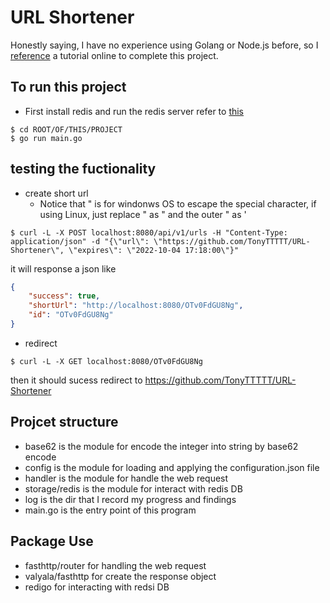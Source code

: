 # URL Shortener
Honestly saying, I have no experience using Golang or Node.js before, so I [reference](https://intersog.com/blog/how-to-write-a-custom-url-shortener-using-golang-and-redis) a tutorial online to complete this project. 
## To run this project
- First install redis and run the redis server refer to [this](https://redis.io/docs/getting-started/)
```shell
$ cd ROOT/OF/THIS/PROJECT
$ go run main.go
```
## testing the fuctionality
- create short url
	- Notice that \" is for windonws OS to escape the special character, if using Linux, just replace \" as " and the outer " as '
```shell
$ curl -L -X POST localhost:8080/api/v1/urls -H "Content-Type: application/json" -d "{\"url\": \"https://github.com/TonyTTTTT/URL-Shortener\", \"expires\": \"2022-10-04 17:18:00\"}"
```
it will response a json like
```json
{
	"success": true,
	"shortUrl": "http://localhost:8080/OTv0FdGU8Ng",
	"id": "OTv0FdGU8Ng"
}
```
- redirect
```shell
$ curl -L -X GET localhost:8080/OTv0FdGU8Ng
```
then it should sucess redirect to https://github.com/TonyTTTTT/URL-Shortener
## Projcet structure
- base62 is the module for encode the integer into string by base62 encode
- config is the module for loading and applying the configuration.json file
- handler is the module for handle the web request
- storage/redis is the module for interact with redis DB
- log is the dir that I record my progress and findings
- main.go is the entry point of this program
## Package Use
- fasthttp/router for handling the web request
- valyala/fasthttp for create the response object
- redigo for interacting with redsi DB
